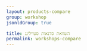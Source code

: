 ```yaml
---
layout: products-compare
group: workshop
jsonldGroup: true

title: השוואת סדנאות סטיילינג
permalink: workshops-compare
---
```

